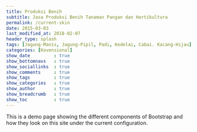 ```yaml
---
title: Produksi Benih
subtitle: Jasa Produksi Benih Tanaman Pangan dan Hortikultura
permalink: /current-skin
date: 2015-03-03
last_modified_at: 2018-02-07
header_type: splash
tags: [Jagung-Manis, Jagung-Pipil, Padi, Kedelai, Cabai. Kacang-Hijau]
categories: [Kovensional]
show_date         : true
show_bottomnavs   : true
show_sociallinks  : true
show_comments     : true
show_tags         : true
show_categories   : true
show_author       : true
show_breadcrumb   : true
show_toc          : true
---
```


This is a demo page showing the different components of Bootstrap and how they look on this site under the current configuration.

